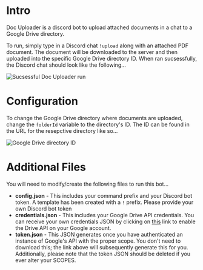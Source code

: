# Intro
Doc Uploader is a discord bot to upload attached documents in a chat to a Google Drive directory.

To run, simply type in a Discord chat ```!upload``` along with an attached PDF document. The document will be downloaded to the server and then uploaded into the specific Google Drive directory ID. When ran sucsessfully, the Discord chat should look like the following...

![Sucsessful Doc Uploader run](https://i.imgur.com/3obm0xi.png)

# Configuration
To change the Google Drive directory where documents are uploaded, change the ```folderId``` variable to the directory's ID. The ID can be found in the URL for the resepctive directory like so...

![Google Drive directory ID](https://ploi.io/storage/39/Image-2019-02-14-at-11.16.51-AM.png)


# Additional Files
You will need to modify/create the following files to run this bot...

* **config.json** - This includes your command prefix and your Discord bot token. A template has been created with a ```!``` prefix. Please provide your own Discord bot token
* **credentials.json** - This includes your Google Drive API credentials. You can receive your own credentials JSON by clicking on [this](https://developers.google.com/drive/api/v3/quickstart/nodejs) link to enable the Drive API on your Google account.
* **token.json** - This JSON generates once you have authenticated an instance of Google's API with the proper scope. You don't need to download this; the link above will subsequently generate this for you. Additionally, please note that the token JSON should be deleted if you ever alter your SCOPES. 
